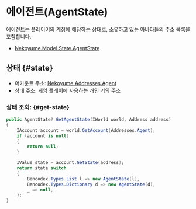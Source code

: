 # 에이전트(AgentState)

에이전트는 플레이어의 계정에 해당하는 상태로, 소유하고 있는 아바타들의 주소 목록을 포함합니다.

- [Nekoyume.Model.State.AgentState](https://github.com/planetarium/lib9c/blob/1.17.3/Lib9c/Model/State/AgentState.cs)

## 상태 {#state}

- 어카운트 주소: [Nekoyume.Addresses.Agent](https://github.com/planetarium/lib9c/blob/1.17.3/Lib9c/Addresses.cs#L43)
- 상태 주소: 게임 플레이에 사용하는 개인 키의 주소

### 상태 조회: {#get-state}

```cs
public AgentState? GetAgentState(IWorld world, Address address)
{
    IAccount account = world.GetAccount(Addresses.Agent);
    if (account is null)
    {
        return null;
    }

    IValue state = account.GetState(address);
    return state switch
    {
        Bencodex.Types.List l => new AgentState(l),
        Bencodex.Types.Dictionary d => new AgentState(d),
        _ => null,
    };
}
```

